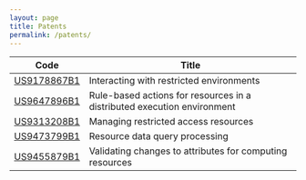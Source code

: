 ```yaml
---
layout: page
title: Patents
permalink: /patents/
---
```


| Code | Title |
| --------------- | -------------------------------------------------- |
| [US9178867B1](https://patents.google.com/patent/US9178867) | Interacting with restricted environments |
| [US9647896B1](https://patents.google.com/patent/US9647896B1) | Rule-based actions for resources in a distributed execution environment |
| [US9313208B1](https://patents.google.com/patent/US9313208B1) | Managing restricted access resources |
| [US9473799B1](https://patents.google.com/patent/US9473799B1) | Resource data query processing |
| [US9455879B1](https://patents.google.com/patent/US9455879B1) | Validating changes to attributes for computing resources |
